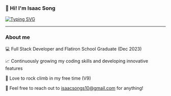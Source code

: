 
<!--
**isaacsong1/isaacsong1** is a ✨ _special_ ✨ repository because its `README.md` (this file) appears on your GitHub profile.

Here are some ideas to get you started:

- 🔭 I’m currently working on ...
- 🌱 I’m currently learning ...
- 👯 I’m looking to collaborate on ...
- 🤔 I’m looking for help with ...
- 💬 Ask me about ...
- 📫 How to reach me: ...
- 😄 Pronouns: ...
- ⚡ Fun fact: ...
-->

<!-- <p align="center" style='font-family: Nunito Sans;'>
    <p align='center' style='font-weight: 400; font-size: 20;'>👋 Hi! I'm Isaac Song</p>
</p> -->

### 👋 Hi! I'm Isaac Song

<p align="left">
  <!-- Typing SVG by DenverCoder1 - https://github.com/DenverCoder1/readme-typing-svg -->
    <a href="https://git.io/typing-svg"><img src="https://readme-typing-svg.demolab.com?font=Nunito+Sans&pause=1000&color=000000&background=FFFFFF00&random=false&width=435&lines=Full+stack+web+developer;Learning+new+things+every+day!" alt="Typing SVG" /></a>
</p>

---
### About me
💻 Full Stack Developer and Flatiron School Graduate (Dec 2023)

📈 Continuously growing my coding skills and developing innovative features

🗻 Love to rock climb in my free time (V9)

📧 Feel free to reach out to isaacsongs10@gmail.com for anything! 

###

<!-- [![Isaac's GitHub stats](https://github-readme-stats.vercel.app/api?username=isaacsong1)](https://github.com/anuraghazra/github-readme-stats) -->
